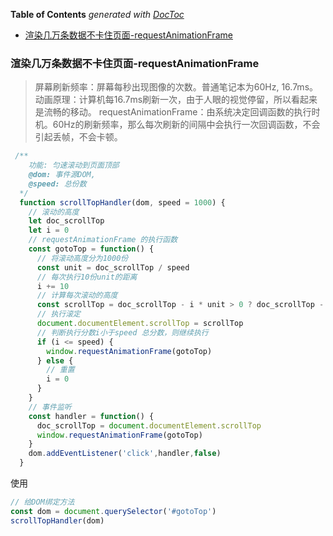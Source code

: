 <!-- START doctoc generated TOC please keep comment here to allow auto update -->
<!-- DON'T EDIT THIS SECTION, INSTEAD RE-RUN doctoc TO UPDATE -->
**Table of Contents**  *generated with [DocToc](https://github.com/thlorenz/doctoc)*

- [渲染几万条数据不卡住页面-requestAnimationFrame](#%E6%B8%B2%E6%9F%93%E5%87%A0%E4%B8%87%E6%9D%A1%E6%95%B0%E6%8D%AE%E4%B8%8D%E5%8D%A1%E4%BD%8F%E9%A1%B5%E9%9D%A2-requestanimationframe)

<!-- END doctoc generated TOC please keep comment here to allow auto update -->

### 渲染几万条数据不卡住页面-requestAnimationFrame
> 屏幕刷新频率：屏幕每秒出现图像的次数。普通笔记本为60Hz, 16.7ms。
> 动画原理：计算机每16.7ms刷新一次，由于人眼的视觉停留，所以看起来是流畅的移动。
> requestAnimationFrame：由系统决定回调函数的执行时机。60Hz的刷新频率，那么每次刷新的间隔中会执行一次回调函数，不会引起丢帧，不会卡顿。
```javascript
 /**
    功能: 匀速滚动到页面顶部
    @dom: 事件源DOM,
    @speed: 总份数
  */
  function scrollTopHandler(dom, speed = 1000) {
    // 滚动的高度
    let doc_scrollTop
    let i = 0
    // requestAnimationFrame 的执行函数
    const gotoTop = function() {
      // 将滚动高度分为1000份
      const unit = doc_scrollTop / speed
      // 每次执行10份unit的距离
      i += 10
      // 计算每次滚动的高度
      const scrollTop = doc_scrollTop - i * unit > 0 ? doc_scrollTop - i * unit : 0
      // 执行滚定
      document.documentElement.scrollTop = scrollTop
      // 判断执行分数i小于speed 总分数，则继续执行
      if (i <= speed) {
        window.requestAnimationFrame(gotoTop)
      } else {
        // 重置
        i = 0
      }
    }
    // 事件监听
    const handler = function() {
      doc_scrollTop = document.documentElement.scrollTop
      window.requestAnimationFrame(gotoTop)
    }
    dom.addEventListener('click',handler,false)
  }
```
使用
```javascript
// 给DOM绑定方法
const dom = document.querySelector('#gotoTop')
scrollTopHandler(dom)
```